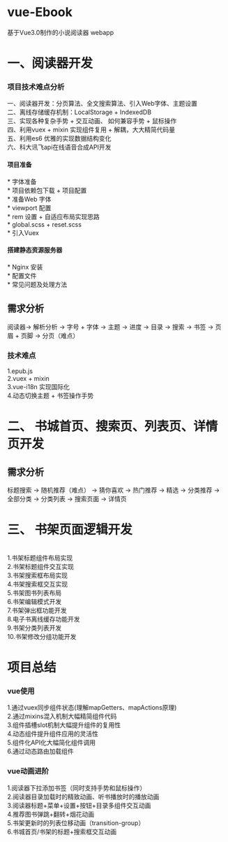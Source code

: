 # vue-Ebook
基于Vue3.0制作的小说阅读器 webapp


<h1>一、阅读器开发</h1>

<h3>项目技术难点分析</h3>
<p>
一、阅读器开发：分页算法、全文搜索算法、引入Web字体、主题设置 <br/>
二、离线存储缓存机制：LocalStorage + IndexedDB <br/>
三、实现各种复杂手势 + 交互动画、 如何兼容手势 + 鼠标操作 <br/>
四、利用vuex + mixin 实现组件复用 + 解耦，大大精简代码量 <br/>
五、利用es6 优雅的实现数据结构变化 <br/>
六、科大讯飞api在线语音合成API开发 <br/>
</p>

<h4>项目准备</h4>
<p>
* 字体准备 <br/>
* 项目依赖包下载 + 项目配置  <br/>
* 准备Web 字体 <br/>
* viewport 配置 <br/>
* rem 设置 + 自适应布局实现思路 <br/>
* global.scss + reset.scss <br/>
* 引入Vuex <br/>  
</p>

<h4>搭建静态资源服务器</h4>

<p>
* Nginx 安装 <br/>
* 配置文件 <br/>
* 常见问题及处理方法 <br/>
</p>


<h2>需求分析</h2>
阅读器-> 解析分析 -> 字号 + 字体 -> 主题 -> 进度 -> 目录 -> 搜索 -> 书签 -> 页眉 + 页脚 -> 分页（难点）

<h3>技术难点</h2>
1.epub.js <br/>
2.vuex + mixin <br/>
3.vue-i18n 实现国际化 <br/>
4.动态切换主题 + 书签操作手势


<h1>二、 书城首页、搜索页、列表页、详情页开发</h1>

<h2>需求分析</h2>

标题搜索 -> 随机推荐（难点） -> 猜你喜欢 -> 热门推荐 -> 精选 -> 分类推荐 -> 全部分类 -> 分类列表 -> 搜索页面 -> 详情页



<h1>三、 书架页面逻辑开发</h1>
<br/>
1.书架标题组件布局实现<br/>
2.书架标题组件交互实现<br/>
3.书架搜索框布局实现 <br/>
4.书架搜索框交互实现<br/>
5.书架图书列表布局<br/>
6.书架编辑模式开发<br/>
7.书架弹出框功能开发<br/>
8.电子书离线缓存功能开发<br/>
9.书架分类列表开发<br/>
10.书架修改分组功能开发<br/>


<h1>项目总结</h1>
<h3>vue使用</h3>
1.通过vuex同步组件状态(理解mapGetters、mapActions原理)<br/>
2.通过mixins混入机制大幅精简组件代码<br/>
3.组件插槽slot机制大幅提升组件的复用性<br/>
4.动态组件提升组件应用的灵活性<br/>
5.组件化API化大幅简化组件调用<br/>
6.通过动态路由加载组件

<h3>vue动画进阶</h3>
1.阅读器下拉添加书签（同时支持手势和鼠标操作）<br/>
2.阅读器目录加载时的精致动画、听书播放时的播放动画<br/>
3.阅读器标题+菜单+设置+按钮+目录多组件交互动画<br/>
4.推荐图书弹跳+翻转+烟花动画<br/>
5.书架更新时的列表位移动画（transition-group）<br/>
6.书城首页/书架的标题+搜索框交互动画<br/>

